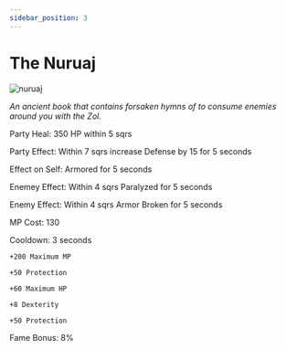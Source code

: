 ```yaml
---
sidebar_position: 3
---
```


# The Nuruaj

![nuruaj](https://vwiki.valorserver.com/api/item/picture/the%20nuruaj)

<i>An ancient book that contains forsaken hymns of to consume enemies around you with the Zol.</i>

Party Heal: 350 HP within 5 sqrs

Party Effect: Within 7 sqrs increase Defense by 15 for 5 seconds

Effect on Self: Armored for 5 seconds

Enemey Effect: Within 4 sqrs Paralyzed for 5 seconds

Enemy Effect: Within 4 sqrs Armor Broken for 5 seconds

MP Cost: 130

Cooldown: 3 seconds

    +200 Maximum MP
    
    +50 Protection
    
    +60 Maximum HP
    
    +8 Dexterity
    
    +50 Protection

Fame Bonus: 8%
